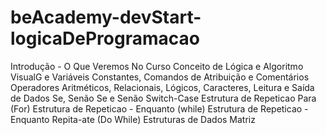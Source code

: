 # beAcademy-devStart-logicaDeProgramacao
Introdução - O Que Veremos No Curso Conceito de Lógica e Algoritmo VisualG e Variáveis Constantes, Comandos de Atribuição e Comentários Operadores Aritméticos, Relacionais, Lógicos, Caracteres, Leitura e Saída de Dados Se, Senão Se e Senão Switch-Case Estrutura de Repeticao Para (For) Estrutura de Repeticao - Enquanto (while) Estrutura de Repeticao - Enquanto Repita-ate (Do While) Estruturas de Dados Matriz
